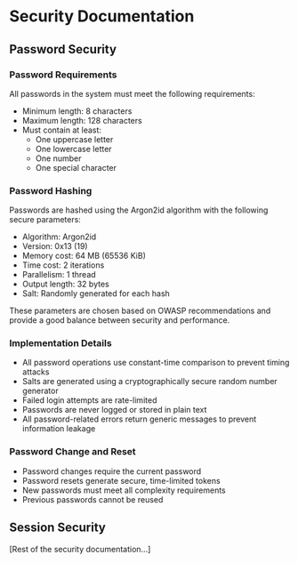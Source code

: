 # Security Documentation

## Password Security

### Password Requirements

All passwords in the system must meet the following requirements:

- Minimum length: 8 characters
- Maximum length: 128 characters
- Must contain at least:
  - One uppercase letter
  - One lowercase letter
  - One number
  - One special character

### Password Hashing

Passwords are hashed using the Argon2id algorithm with the following secure parameters:

- Algorithm: Argon2id
- Version: 0x13 (19)
- Memory cost: 64 MB (65536 KiB)
- Time cost: 2 iterations
- Parallelism: 1 thread
- Output length: 32 bytes
- Salt: Randomly generated for each hash

These parameters are chosen based on OWASP recommendations and provide a good balance between security and performance.

### Implementation Details

- All password operations use constant-time comparison to prevent timing attacks
- Salts are generated using a cryptographically secure random number generator
- Failed login attempts are rate-limited
- Passwords are never logged or stored in plain text
- All password-related errors return generic messages to prevent information leakage

### Password Change and Reset

- Password changes require the current password
- Password resets generate secure, time-limited tokens
- New passwords must meet all complexity requirements
- Previous passwords cannot be reused

## Session Security

[Rest of the security documentation...]
